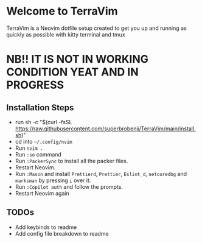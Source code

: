 # Welcome to TerraVim

TerraVim is a Neovim dotfile setup created to get you up and running as quickly as possible with kitty terminal and tmux

# NB!! IT IS NOT IN WORKING CONDITION YEAT AND IN PROGRESS

## Installation Steps
- run sh -c "$(curl -fsSL https://raw.githubusercontent.com/superbrobenji/TerraVim/main/install.sh)"
- cd into `~/.config/nvim`
- Run `nvim .`
- Run `:so` command
- Run `:PackerSync` to install all the packer files.
- Restart Neovim.
- Run `:Mason` and install `Prettierd`, `Prettier`, `Eslint_d`, `netcoredbg` and `marksman` by pressing `i` over it.
- Run `:Copilot auth` and follow the prompts.
- Restart Neovim again


## TODOs
- Add keybinds to readme
- Add config file breakdown to readme
